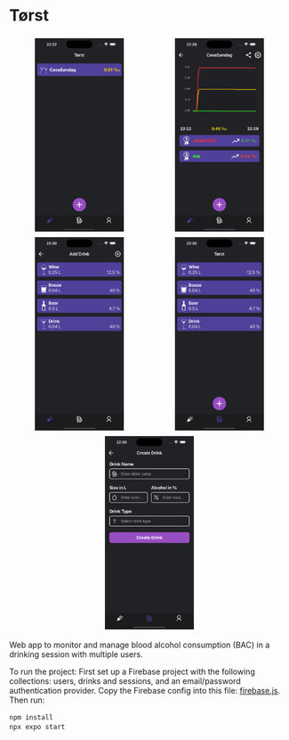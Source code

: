 # Tørst

<div style="display: flex; flex-wrap: wrap; justify-content: space-around;">
  <img src="https://github.com/Jakob1202/Torst/blob/main/assets/screenshots/screenshot1.png" width="160" height="auto" style="margin: 5px;">
  <img src="https://github.com/Jakob1202/Torst/blob/main/assets/screenshots/screenshot2.png" width="160" height="auto" style="margin: 5px;">
  <img src="https://github.com/Jakob1202/Torst/blob/main/assets/screenshots/screenshot5.png" width="160" height="auto" style="margin: 5px;">
  <img src="https://github.com/Jakob1202/Torst/blob/main/assets/screenshots/screenshot3.png" width="160" height="auto" style="margin: 5px;">
  <img src="https://github.com/Jakob1202/Torst/blob/main/assets/screenshots/screenshot4.png" width="160" height="auto" style="margin: 5px;">
</div>

Web app to monitor and manage blood alcohol consumption (BAC) in a drinking session with multiple users.

To run the project:
First set up a Firebase project with the following collections: users, drinks and sessions, and an email/password authentication provider. Copy the Firebase config into this file: [firebase.js](https://github.com/Jakob1202/Torst/tree/main/src/config/firebase.js). Then run:
```bash
npm install
npx expo start
